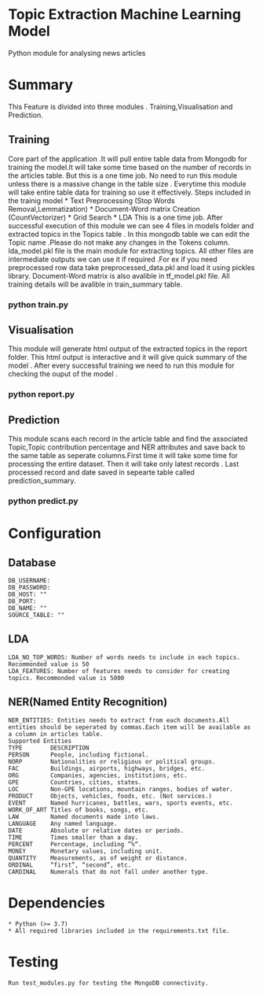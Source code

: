 # Topic Extraction Machine Learning Model #
Python module for analysing news articles

# Summary #
This Feature is divided into three modules . Training,Visualisation and Prediction. 

## Training ##

Core part of the application .It will pull entire table data from Mongodb for training the model.It will take some time based on the number of records in the 
articles table. But this is a one time job. No need to run this module unless there is a massive change in the table size . Everytime this module will take 
entire table data for training so use it effectively.
Steps included in the trainig model
    * Text Preprocessing (Stop Words Removal,Lemmatization)
    * Document-Word matrix Creation (CountVectorizer)
    * Grid Search
    * LDA
This is a one time job. After successful execution of this module we can see 4 files in models folder and extracted topics in the Topics table . In this mongodb 
table we can edit the Topic name .Please do not make any changes in the Tokens column.
lda_model.pkl file is the main module for extracting topics. All other files are intermediate outputs we can use it if required .For ex if you need preprocessed
row data take preprocessed_data.pkl and load it using pickles library. Document-Word matrix is also avalible in tf_model.pkl file. All training details will be
avalible in train_summary table.

### python train.py ###

## Visualisation ##

This module will generate html output of the extracted topics in the report folder. This html output is interactive and it will give quick summary of the model . 
After every successful training we need to run this module for checking the ouput of the model . 

### python report.py ###

## Prediction ##

This module scans each record in the article table and find the associated Topic,Topic contribution percentage and NER attributes and save back to the same table
as seperate columns.First time it will take some time for processing the entire dataset. Then it will take only latest records . Last processed record and date 
saved in sepearte table called prediction_summary.

### python predict.py ###

# Configuration #

## Database ##
	DB_USERNAME:
	DB_PASSWORD:
	DB_HOST: ""
	DB_PORT: 
	DB_NAME: ""
	SOURCE_TABLE: ""
## LDA ##
	LDA_NO_TOP_WORDS: Number of words needs to include in each topics. Recommonded value is 50
	LDA_FEATURES: Number of features needs to consider for creating topics. Recommonded value is 5000
## NER(Named Entity Recognition) ##
	NER_ENTITIES: Entities needs to extract from each documents.All entities should be seperated by commas.Each item will be available as a column in articles table. 
	Supported Entities
	TYPE		DESCRIPTION
	PERSON		People, including fictional.
	NORP		Nationalities or religious or political groups.
	FAC			Buildings, airports, highways, bridges, etc.
	ORG			Companies, agencies, institutions, etc.
	GPE			Countries, cities, states.
	LOC			Non-GPE locations, mountain ranges, bodies of water.
	PRODUCT		Objects, vehicles, foods, etc. (Not services.)
	EVENT		Named hurricanes, battles, wars, sports events, etc.
	WORK_OF_ART	Titles of books, songs, etc.
	LAW			Named documents made into laws.
	LANGUAGE	Any named language.
	DATE		Absolute or relative dates or periods.
	TIME		Times smaller than a day.
	PERCENT		Percentage, including ”%“.
	MONEY		Monetary values, including unit.
	QUANTITY	Measurements, as of weight or distance.
	ORDINAL		“first”, “second”, etc.
	CARDINAL	Numerals that do not fall under another type.

# Dependencies #

	* Python (>= 3.7)
	* All required libraries included in the requirements.txt file. 
	
# Testing #
	
	Run test_modules.py for testing the MongoDB connectivity. 
	


